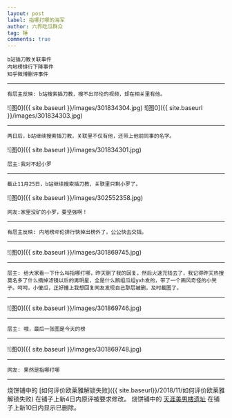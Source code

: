 ```yaml
---
layout: post
label: 指哪打哪的海军
author: 六界吃瓜群众
tag: 锤
comments: true
---
```


    b站插刀教关联事件
    内地榜排行下降事件
    知乎微博删评事件

---

    有层主反映: b站搜索插刀教，搜不出邓伦的视频，却在相关里有他。

![图0]({{ site.baseurl }}/images/301834304.jpg)
![图0]({{ site.baseurl }}/images/301834303.jpg)

---


    两日后，b站继续搜索插刀教，关联里不仅有他，还带上他前同事的名字。

![图0]({{ site.baseurl }}/images/301834301.jpg)

    层主:我对不起小罗
    
---


    截止11月25日，b站继续搜索插刀教，关联里只剩小罗了。

![图0]({{ site.baseurl }}/images/302552358.jpg)

    网友:家里没矿的小罗，要坚强啊！
    
    
---

    有层主反映: 内地榜邓伦排行快掉出榜外了，公公快去交钱。

---

![图0]({{ site.baseurl }}/images/301869745.jpg)

---

    层主: 给大家看一下什么叫指哪打哪，昨天删了我的回复，然后火速充钱去了，我记得昨天热搜莫名多了什么摘掉滤镜以后的男明星，全是什么鹅组瓜组yxh发的，带了一个画风奇怪的小凳子。呵呵，小傻瓜，正好撞上我想回复网友发现自己那层被删，及时截图了。

---

![图0]({{ site.baseurl }}/images/301869746.jpg)

---
    
    层主: 哦，最后一张图是今天的榜

---

![图0]({{ site.baseurl }}/images/301869748.jpg)

---

    网友: 果然是指哪打哪
    
    
---
    
烧饼铺中的 [如何评价欧莱雅解锁失败]({{ site.baseurl}}/2018/11/如何评价欧莱雅解锁失败) 在铺子上新4日内原评被要求修改。
烧饼铺中的 [天涯美男楼遗址](http://kksk.org/tieku/r_85673_1.html) 在铺子上新10日内显示已删除。


    

